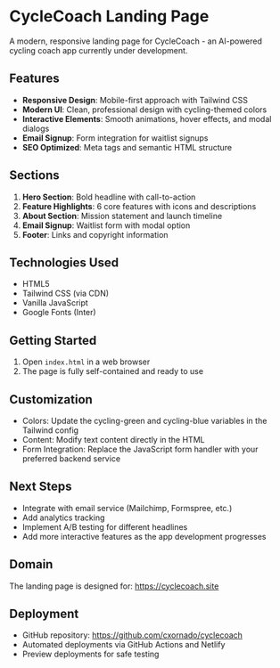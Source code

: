 # CycleCoach Landing Page

A modern, responsive landing page for CycleCoach - an AI-powered cycling coach app currently under development.

## Features

- **Responsive Design**: Mobile-first approach with Tailwind CSS
- **Modern UI**: Clean, professional design with cycling-themed colors
- **Interactive Elements**: Smooth animations, hover effects, and modal dialogs
- **Email Signup**: Form integration for waitlist signups
- **SEO Optimized**: Meta tags and semantic HTML structure

## Sections

1. **Hero Section**: Bold headline with call-to-action
2. **Feature Highlights**: 6 core features with icons and descriptions
3. **About Section**: Mission statement and launch timeline
4. **Email Signup**: Waitlist form with modal option
5. **Footer**: Links and copyright information

## Technologies Used

- HTML5
- Tailwind CSS (via CDN)
- Vanilla JavaScript
- Google Fonts (Inter)

## Getting Started

1. Open `index.html` in a web browser
2. The page is fully self-contained and ready to use

## Customization

- Colors: Update the cycling-green and cycling-blue variables in the Tailwind config
- Content: Modify text content directly in the HTML
- Form Integration: Replace the JavaScript form handler with your preferred backend service

## Next Steps

- Integrate with email service (Mailchimp, Formspree, etc.)
- Add analytics tracking
- Implement A/B testing for different headlines
- Add more interactive features as the app development progresses

## Domain

The landing page is designed for: https://cyclecoach.site

## Deployment

- GitHub repository: https://github.com/cxornado/cyclecoach
- Automated deployments via GitHub Actions and Netlify
- Preview deployments for safe testing 